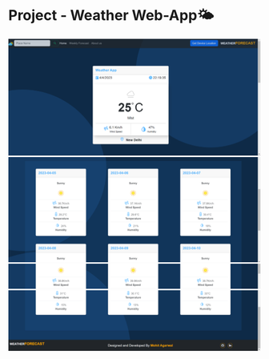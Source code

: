 # Project - Weather Web-App🌤
![Wearther App Preview](./landingPage.png)
![Wearther App Preview](./weeklyforecastPage.png)
![Wearther App Preview](./weeklyforecastPage2.png)
![Wearther App Preview](./aboutuspage.png)
